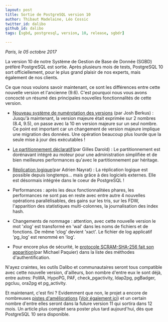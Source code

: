 ```yaml
---
layout: post
title: Sortie de PostgreSQL version 10
author: Thibaut Madelaine, Léo Cossic
twitter_id: dalibo
github_id: dalibo
tags: [sgbd, postgresql, version, 10, release, sgbdr]

---
```


*Paris, le 05 octobre 2017*

La version 10 de notre Système de Gestion de Base de Donnée (SGBD) préféré PostgreSQL est sortie. Après plusieurs mois de tests, PostgreSQL 10 sort officiellement, pour le plus grand plaisir de nos experts, mais également de nos clients.

<!--MORE-->

Ce que nous voulons savoir maintenant, ce sont les différences entre cette nouvelle version et l'ancienne (9.6). C'est pourquoi nous vous avons concocté un résumé des principales nouvelles fonctionnalités de cette version.


  * [Nouveau système de numérotation des versions](http://www.databasesoup.com/2016/05/changing-postgresql-version-numbering.html) (par Josh Berkus) :
Jusqu'à maintenant, la version majeure était exprimée sur 2 nombres (8.4, 9.5), on passe avec la 10 en version majeure sur un seul nombre. Ce point est important car un changement de version majeure implique une migration des données. Une opération beaucoup plus lourde que la seule mise à jour des exécutables !

  * [Le partitionnement déclaratif](http://pgday.fr/slides/darold_pgday_2017_partitionnement.pdf)(par Gilles Darold) : 
Le partitionnement est dorénavant intégré au moteur pour une administration simplifiée et de bien meilleures performances qu'avec le partitionnement par héritage.

  * [Réplication logique](https://blog.anayrat.info/2017/07/29/postgresql-10-et-la-replication-logique-fonctionnement/)(par Adrien Nayrat) : 
La réplication logique est possible depuis longtemps... mais grâce à des logiciels externes. Elle est désormais intégrée dans le coeur de PostgreSQL !

  * Performances : 
après les deux fonctionnalitées phares, les performances ne sont pas en reste avec entre autre 4 nouvelles opérations parallélisables, des gains sur les tris, sur les FDW, l'apparition des statistiques multi-colonnes, la journalisation des index hash.

  * Changements de nommage : 
attention, avec cette nouvelle version le mot 'xlog' est transformé en 'wal' dans les noms de fichiers et de fonctions. De même 'clog' devient 'xact'. Le fichier de log applicatif 'pg_log' est renommé en 'log'.

  * Pour encore plus de sécurité, le [protocole SCRAM-SHA-256 fait son apparition](http://paquier.xyz/postgresql-2/postgres-10-scram-authentication/)(par Michael Paquier) dans la liste des méthodes d'authentification.


N'ayez craintes, les outils Dalibo et communautaires seront tous compatible avec cette nouvelle version, d'ailleurs, bon nombre d'entre eux le sont déjà, entre autres: PoWA, HypoPG, PAF, check_pgactivity, ldap2pg, pgBadger, pgcluu, ora2pg et pg_activity.

Et maintenant, c'est fini ?
Evidemment que non, le projet a encore de nombreuses [pistes d'améliorations](https://wiki.postgresql.org/wiki/Todo) ([Voir également ici](https://wiki.postgresql.org/wiki/PostgreSQL11_Roadmap)) et un certain nombre d'entre elles seront dans la future version 11 qui sortira dans 12 mois.
Un article plus complet sera poster plus tard aujourd'hui, dès que PostgreSQL 10 sera disponible.
